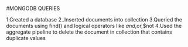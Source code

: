 #MONGODB QUERIES

1.Created a database
2..Inserted documents into collection
3.Queried the documents using find() and logical operators like $and,$or,$not
4.Used the aggregate pipeline to delete the document in collection that contains duplicate values
